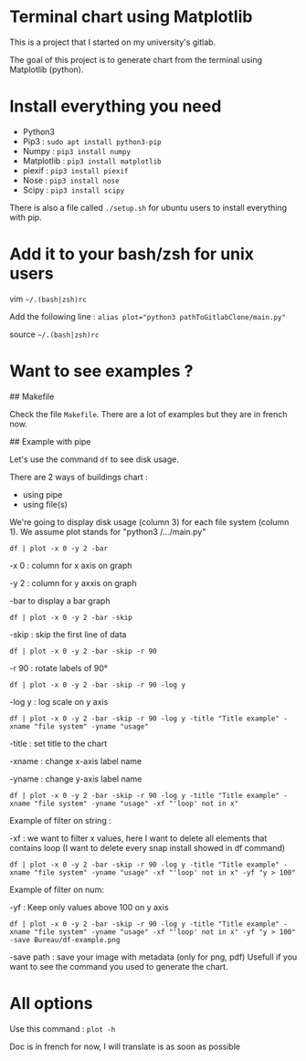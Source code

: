 # Terminal chart using Matplotlib

This is a project that I started on my university's gitlab. 

The goal of this project is to generate chart from the terminal using Matplotlib (python).

# Install everything you need

- Python3
- Pip3 : ```sudo apt install python3-pip```
- Numpy : ```pip3 install numpy```
- Matplotlib : ```pip3 install matplotlib```
- piexif : ```pip3 install piexif```
- Nose : ```pip3 install nose```
- Scipy : ```pip3 install scipy```

There is also a file called  ```./setup.sh``` for ubuntu users to install everything with pip.

# Add it to your bash/zsh for unix users

vim ```~/.(bash|zsh)rc``` 

Add the following line : ```alias plot="python3 pathToGitlabClone/main.py"```

source ```~/.(bash|zsh)rc```

# Want to see examples ?

## Makefile

Check the file ```Makefile```. There are a lot of examples but they are in french now.

## Example with pipe

Let's use the command ```df``` to see disk usage.

There are 2 ways of buildings chart :
- using pipe
- using file(s)

We're going to display disk usage (column 3) for each file system (column 1).
We assume plot stands for "python3 /.../main.py"

```df | plot -x 0 -y 2 -bar```

-x 0 : column for x axis on graph

-y 2 : column for y axxis on graph

-bar to display a bar graph

```df | plot -x 0 -y 2 -bar -skip```

-skip : skip the first line of data

```df | plot -x 0 -y 2 -bar -skip -r 90```

-r 90 : rotate labels of 90°

```df | plot -x 0 -y 2 -bar -skip -r 90 -log y```

-log y : log scale on y axis

```df | plot -x 0 -y 2 -bar -skip -r 90 -log y -title "Title example" -xname "file system" -yname "usage"```

-title : set title to the chart

-xname : change x-axis label name

-yname : change y-axis label name

```df | plot -x 0 -y 2 -bar -skip -r 90 -log y -title "Title example" -xname "file system" -yname "usage" -xf "'loop' not in x"```

Example of filter on string :

-xf : we want to filter x values, here I want to delete all elements that contains loop (I want to delete every snap install showed in df command) 

```df | plot -x 0 -y 2 -bar -skip -r 90 -log y -title "Title example" -xname "file system" -yname "usage" -xf "'loop' not in x" -yf "y > 100"```

Example of filter on num:

-yf : Keep only values above 100 on y axis

```df | plot -x 0 -y 2 -bar -skip -r 90 -log y -title "Title example" -xname "file system" -yname "usage" -xf "'loop' not in x" -yf "y > 100" -save Bureau/df-example.png```

-save path : save your image with metadata (only for png, pdf) Usefull if you want to see the command you used to generate the chart.

# All options

Use this command : ```plot -h```

Doc is in french for now, I will translate is as soon as possible



